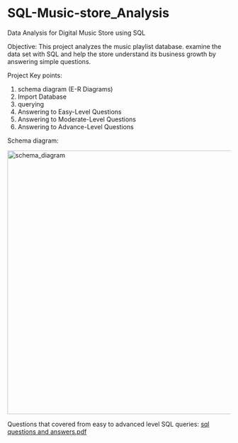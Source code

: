
# SQL-Music-store_Analysis
Data Analysis for Digital Music Store using SQL

Objective:
This project analyzes the music playlist database. examine the data set with SQL and help the store understand its business growth by answering simple questions.

Project Key points:
1. schema diagram (E-R Diagrams)
2. Import Database
3. querying
4. Answering to Easy-Level Questions
5. Answering to Moderate-Level Questions
6. Answering to Advance-Level Questions

  
Schema diagram:

<img width="594" alt="schema_diagram" src="https://github.com/vishnuvardhankunsoth/SQL-Music-store_Analysis/assets/140096940/4d2e89b0-9cff-47c9-99fa-bbd6c2a7c133">


Questions that covered from easy to advanced level SQL queries:
[sql questions and answers.pdf](https://github.com/vishnuvardhankunsoth/SQL-Music-store_Analysis/files/13903167/sql.questions.and.answers.pdf)

